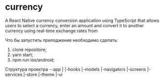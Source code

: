 # currency

A React Native currency conversion application using TypeScript that allows users to select a currency, enter an amount and convert it to another currency using real-time exchange rates from

Что бы запустить прилоджение необходимо сделать:

1. clone repositore;
2. yarn start;
3. npm run ios/android;

Структура проектра
--app
|
|-hooks
|-models
|-navigators
|-screens
|-services
|-store
|-theme
|-ui

